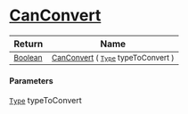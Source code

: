 # [CanConvert](./NetCoreFeatureDescriptorTConverter-100664126.md)



| Return | Name | 
| --- | --- | 
| <sub>[Boolean](https://docs.microsoft.com/en-us/dotnet/api/System.Boolean)</sub>| <sub>[CanConvert](./NetCoreFeatureDescriptorTConverter-100664126.md) ( [`Type`](https://docs.microsoft.com/en-us/dotnet/api/System.Type) typeToConvert )</sub>| <br>


#### Parameters
[`Type`](https://docs.microsoft.com/en-us/dotnet/api/System.Type) typeToConvert